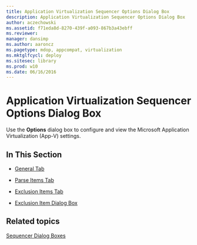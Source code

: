 ```yaml
---
title: Application Virtualization Sequencer Options Dialog Box
description: Application Virtualization Sequencer Options Dialog Box
author: aczechowski
ms.assetid: f71eda8d-8270-439f-a093-867b3a43ebff
ms.reviewer: 
manager: dansimp
ms.author: aaroncz
ms.pagetype: mdop, appcompat, virtualization
ms.mktglfcycl: deploy
ms.sitesec: library
ms.prod: w10
ms.date: 06/16/2016
---
```



# Application Virtualization Sequencer Options Dialog Box


Use the **Options** dialog box to configure and view the Microsoft Application Virtualization (App-V) settings.

## In This Section


-   [General Tab](general-tab-keep.md)

-   [Parse Items Tab](parse-items-tab-keep.md)

-   [Exclusion Items Tab](exclusion-items-tab-keep.md)

-   [Exclusion Item Dialog Box](exclusion-item-dialog-box.md)

## Related topics


[Sequencer Dialog Boxes](sequencer-dialog-boxes.md)

 

 





